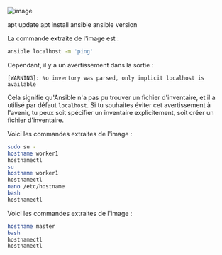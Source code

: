 ![image](https://github.com/user-attachments/assets/a2cd1ba8-90d8-47ac-b383-1bdfe2c3671d)

apt update
apt install ansible
ansible version 


La commande extraite de l'image est :

```bash
ansible localhost -m 'ping'
```

Cependant, il y a un avertissement dans la sortie :

```
[WARNING]: No inventory was parsed, only implicit localhost is available
```

Cela signifie qu'Ansible n'a pas pu trouver un fichier d'inventaire, et il a utilisé par défaut `localhost`. Si tu souhaites éviter cet avertissement à l'avenir, tu peux soit spécifier un inventaire explicitement, soit créer un fichier d'inventaire.




Voici les commandes extraites de l'image :

```bash
sudo su -
hostname worker1
hostnamectl
su
hostname worker1
hostnamectl
nano /etc/hostname
bash
hostnamectl
```



Voici les commandes extraites de l'image :

```bash
hostname master
bash
hostnamectl
hostnamectl
```
